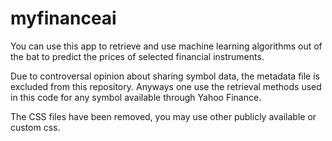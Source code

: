# myfinanceai

You can use this app to retrieve and use machine learning algorithms out of the bat to predict the prices of selected financial instruments.

Due to controversal opinion about sharing symbol data, the metadata file is excluded from this repository. Anyways one use the retrieval methods used in this code for any symbol available through Yahoo Finance.

The CSS files have been removed, you may use other publicly available or custom css.
